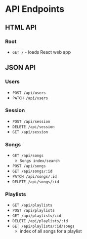 # API Endpoints

## HTML API

### Root

- `GET /` - loads React web app

## JSON API

### Users

- `POST /api/users`
- `PATCH /api/users`

### Session

- `POST /api/session`
- `DELETE /api/session`
- `GET /api/session`

### Songs

- `GET /api/songs`
  - `Songs index/search`
- `POST /api/songs`
- `GET /api/songs/:id`
- `PATCH /api/songs/:id`
- `DELETE /api/songs/:id`

### Playlists

- `GET /api/playlists`
- `POST /api/playlists`
- `GET /api/playlists/:id`
- `DELETE /api/playlists/:id`
- `GET /api/playlists/:id/songs`
  - index of all songs for a playlist
